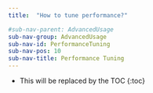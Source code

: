 ```yaml
---
title:  "How to tune performance?"

#sub-nav-parent: AdvancedUsage
sub-nav-group: AdvancedUsage
sub-nav-id: PerformanceTuning
sub-nav-pos: 10
sub-nav-title: Performance Tuning
---
```


* This will be replaced by the TOC
{:toc}

